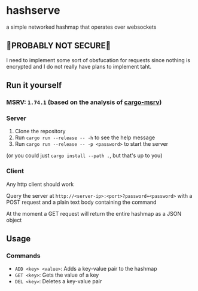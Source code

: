 # hashserve
a simple networked hashmap that operates over websockets

## 🚨PROBABLY NOT SECURE🚨
I need to implement some sort of obsfucation for requests since nothing is encrypted and I do not really have plans to implement taht.

## Run it yourself
### MSRV: `1.74.1` (based on the analysis of [cargo-msrv](https://github.com/foresterre/cargo-msrv))

### Server
1. Clone the repository
2. Run `cargo run --release -- -h` to see the help message
3. Run `cargo run --release -- -p <password>` to start the server

(or you could just `cargo install --path .`, but that's up to you)

### Client
Any http client should work

Query the server at `http://<server-ip>:<port>?password=<password>` with a POST request and a plain text body containing the command

At the moment a GET request will return the entire hashmap as a JSON object

## Usage
### Commands
- `ADD <key> <value>`: Adds a key-value pair to the hashmap
- `GET <key>`: Gets the value of a key
- `DEL <key>`: Deletes a key-value pair
